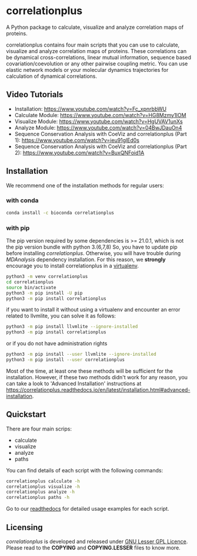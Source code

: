# correlationplus

A Python package to calculate, visualize and analyze correlation maps of proteins.

correlationplus contains four main scripts that you can use to calculate, visualize
and analyze correlation maps of proteins. 
These correlations can be dynamical cross-correlations, linear mutual
information, sequence based covariation/coevolution or any other pairwise coupling metric. 
You can use elastic network models or your molecular dynamics trajectories for calculation 
of dynamical correlations.  

## Video Tutorials
* Installation: https://www.youtube.com/watch?v=Fc_xpnrbbWU
* Calculate Module: https://www.youtube.com/watch?v=HG8Mzmy1IOM
* Visualize Module: https://www.youtube.com/watch?v=HgUVAV1unXs
* Analyze Module: https://www.youtube.com/watch?v=04BwJDauOn4
* Sequence Conservation Analysis with CoeViz and correlationplus (Part 1): https://www.youtube.com/watch?v=ieu91glEd0s
* Sequence Conservation Analysis with CoeViz and correlationplus (Part 2): https://www.youtube.com/watch?v=BuxQNFoid1A

## Installation

We recommend one of the installation methods for regular users:

### with conda
```bash
conda install -c bioconda correlationplus

```

### with pip

The pip version required by some dependencies is >= 21.0.1, which is not the pip version bundle with python 3.(6,7,8)
So, you have to update pip before installing *correlationplus*. Otherwise, you will have trouble during *MDAnalysis* dependency installation.
For this reason, we **strongly** encourage you to install correlationplus in a [virtualenv](https://virtualenv.pypa.io/en/latest/).

```bash
python3 -m venv correlationplus
cd correlationplus
source bin/activate
python3 -m pip install -U pip
python3 -m pip install correlationplus
```

if you want to install it without using a virtualenv
and encounter an error related to llvmlite, you can
solve it as follows:
```bash
python3 -m pip install llvmlite --ignore-installed
python3 -m pip install correlationplus
```

or if you do not have administration rights
```bash
python3 -m pip install --user llvmlite --ignore-installed
python3 -m pip install --user correlationplus
```

Most of the time, at least one these methods will be sufficient for the installation.
However, if these two methods didn't work for any reason, you can take a look 
to 'Advanced Installation' instructions at
https://correlationplus.readthedocs.io/en/latest/installation.html#advanced-installation.


## Quickstart
There are four main scrips: 
* calculate
* visualize
* analyze
* paths

You can find details of each script with the following commands:

```bash
correlationplus calculate -h
correlationplus visualize -h
correlationplus analyze -h
correlationplus paths -h
```

Go to our [readthedocs](https://correlationplus.readthedocs.io/en/latest/quickstart.html) for 
detailed usage examples for each script.

## Licensing

*correlationplus* is developed and released under [GNU Lesser GPL Licence](https://www.gnu.org/licenses/lgpl-3.0.en.html). 
Please read to the **COPYING** and **COPYING.LESSER** files to know more. 
